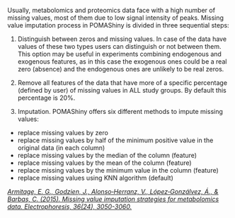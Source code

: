 
Usually, metabolomics and proteomics data face with a high number of missing values, most of them due to low signal intensity of peaks. Missing value imputation process in POMAShiny is divided in three sequential steps:   

1. Distinguish between zeros and missing values. In case of the data have values of these two types users can distinguish or not between them. This option may be useful in experiments combining endogenous and exogenous features, as in this case the exogenous ones could be a real zero (absence) and the endogenous ones are unlikely to be real zeros.

2. Remove all features of the data that have more of a specific percentage (defined by user) of missing values in ALL study groups. By default this percentage is 20%.

3. Imputation. POMAShiny offers six different methods to impute missing values: 

  - replace missing values by zero
  - replace missing values by half of the minimum positive value in the original data (in each column)
  - replace missing values by the median of the column (feature)
  - replace missing values by the mean of the column (feature)
  - replace missing values by the minimum value in the column (feature)
  - replace missing values using KNN algorithm (default)   
  
<a href="https://onlinelibrary.wiley.com/doi/full/10.1002/elps.201500352"><i>Armitage, E. G., Godzien, J., Alonso‐Herranz, V., López‐Gonzálvez, Á., & Barbas, C. (2015). Missing value imputation strategies for metabolomics data. Electrophoresis, 36(24), 3050-3060.</i></a>     

